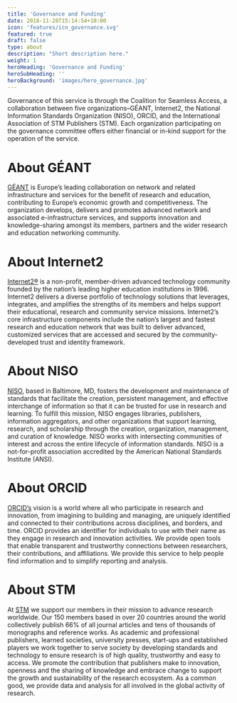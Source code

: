 ```yaml
---
title: 'Governance and Funding'
date: 2018-11-28T15:14:54+10:00
icon: 'features/icn_governance.svg'
featured: true
draft: false
type: about
description: "Short description here."
weight: 1
heroHeading: 'Governance and Funding'
heroSubHeading: ''
heroBackground: 'images/hero_governance.jpg'
---
```


Governance of this service is through the Coalition for Seamless Access, a collaboration between five organizations–GÉANT, Internet2, the National Information Standards Organization (NISO), ORCID, and the International Association of STM Publishers (STM). Each organization participating on the governance committee offers either financial or in-kind support for the operation of the service.

# About GÉANT

[GÉANT](https://geant.org) is Europe’s leading collaboration on network and related infrastructure and services for the benefit of research and education, contributing to Europe’s economic growth and competitiveness. The organization develops, delivers and promotes advanced network and associated e-infrastructure services, and supports innovation and knowledge-sharing amongst its members, partners and the wider research and education networking community.

# About Internet2

[Internet2®](https://internet2.edu) is a non-profit, member-driven advanced technology community founded by the nation’s leading higher education institutions in 1996. Internet2 delivers a diverse portfolio of technology solutions that leverages, integrates, and amplifies the strengths of its members and helps support their educational, research and community service missions. Internet2’s core infrastructure components include the nation’s largest and fastest research and education network that was built to deliver advanced, customized services that are accessed and secured by the community-developed trust and identity framework.

# About NISO

[NISO](https://niso.org), based in Baltimore, MD, fosters the development and maintenance of standards that facilitate the creation, persistent management, and effective interchange of information so that it can be trusted for use in research and learning. To fulfill this mission, NISO engages libraries, publishers, information aggregators, and other organizations that support learning, research, and scholarship through the creation, organization, management, and curation of knowledge. NISO works with intersecting communities of interest and across the entire lifecycle of information standards. NISO is a not-for-profit association accredited by the American National Standards Institute (ANSI).

# About ORCID

[ORCID’s](https://orcid.org) vision is a world where all who participate in research and innovation, from imagining to building and managing, are uniquely identified and connected to their contributions across disciplines, and borders, and time. ORCID provides an identifier for individuals to use with their name as they engage in research and innovation activities. We provide open tools that enable transparent and trustworthy connections between researchers, their contributions, and affiliations. We provide this service to help people find information and to simplify reporting and analysis.

# About STM

At [STM](https://stm-assoc.org) we support our members in their mission to advance research worldwide. Our 150 members based in over 20 countries around the world collectively publish 66% of all journal articles and tens of thousands of monographs and reference works. As academic and professional publishers, learned societies, university presses, start-ups and established players we work together to serve society by developing standards and technology to ensure research is of high quality, trustworthy and easy to access. We promote the contribution that publishers make to innovation, openness and the sharing of knowledge and embrace change to support the growth and sustainability of the research ecosystem. As a common good, we provide data and analysis for all involved in the global activity of research.
